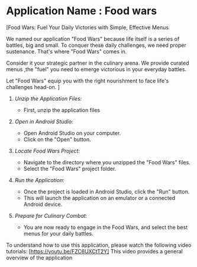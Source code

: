 # Application Name : Food wars 

[Food Wars:  Fuel Your Daily Victories with Simple, Effective Menus

We named our application "Food Wars" because life itself is a series of battles, big and small. To conquer these daily challenges, we need proper sustenance. That's where "Food Wars" comes in. 

Consider it your strategic partner in the culinary arena. We provide curated menus ,the "fuel" you need to emerge victorious in your everyday battles.  

Let "Food Wars" equip you with the right nourishment to face life's challenges head-on.
]

1.  *Unzip the Application Files:*
    * First, unzip the application files 
2.  *Open in Android Studio:*
    * Open Android Studio on your computer.
    * Click on the "Open" button.

3.  *Locate Food Wars Project:*
    * Navigate to the directory where you unzipped the "Food Wars" files.
    * Select the "Food Wars" project folder.

4.  *Run the Application:*
    * Once the project is loaded in Android Studio, click the "Run" button.
    * This will launch the application on an emulator or a connected Android device.

5.  *Prepare for Culinary Combat:*
    * You are now ready to engage in the Food Wars, and select the best menus for your daily battles.

To understand how to use this application, please watch the following video tutorials:
[https://youtu.be/FZC6UXCtT2Y] This video provides a general overview of the application 
    

